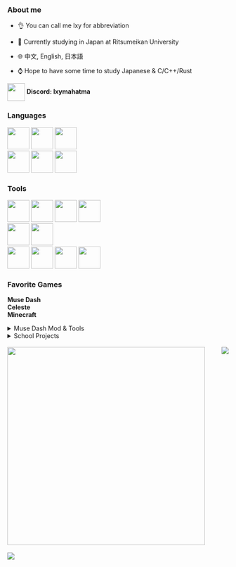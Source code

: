 ### About me

- 👌 You can call me lxy for abbreviation

- 🏫 Currently studying in Japan at Ritsumeikan University

- 🌐 中文, English, 日本語

- ⌚ Hope to have some time to study Japanese & C/C++/Rust

<img align="center" src="https://skillicons.dev/icons?i=discord" height="40" width="40" /> **Discord: lxymahatma**

### Languages

<div>
<img height="50" width="50" src="https://cdn.jsdelivr.net/gh/devicons/devicon@latest/icons/csharp/csharp-original.svg" />
<img height="50" width="50" src="https://cdn.jsdelivr.net/gh/devicons/devicon@latest/icons/java/java-original.svg" />
<img height="50" width="50" src="https://cdn.jsdelivr.net/gh/devicons/devicon@latest/icons/python/python-original.svg" />

</br>

<img height="50" width="50" src="https://cdn.jsdelivr.net/gh/devicons/devicon@latest/icons/html5/html5-original.svg" />
<img height="50" width="50" src="https://cdn.jsdelivr.net/gh/devicons/devicon@latest/icons/css3/css3-original.svg" />
<img height="50" width="50" src="https://cdn.jsdelivr.net/gh/devicons/devicon@latest/icons/javascript/javascript-original.svg" />
</div>

### Tools

<div>
<img height="50" width="50" src="https://cdn.jsdelivr.net/gh/devicons/devicon@latest/icons/intellij/intellij-original.svg" />
<img height="50" width="50" src="https://cdn.jsdelivr.net/gh/devicons/devicon@latest/icons/phpstorm/phpstorm-original.svg" />
<img height="50" width="50" src="https://cdn.jsdelivr.net/gh/devicons/devicon@latest/icons/pycharm/pycharm-original.svg" />
<img height="50" width="50" src="https://cdn.jsdelivr.net/gh/devicons/devicon@latest/icons/rider/rider-original.svg" />

</br>

<img height="50" width="50" src="https://cdn.jsdelivr.net/gh/devicons/devicon@latest/icons/visualstudio/visualstudio-original.svg" />
<img height="50" width="50" src="https://cdn.jsdelivr.net/gh/devicons/devicon@latest/icons/vscode/vscode-original.svg" />

</br>

<img height="50" width="50" src="https://cdn.jsdelivr.net/gh/devicons/devicon@latest/icons/anaconda/anaconda-original.svg" />
<img height="50" width="50" src="https://cdn.jsdelivr.net/gh/devicons/devicon@latest/icons/git/git-original.svg" />
<img height="50" width="50" src="https://cdn.jsdelivr.net/gh/devicons/devicon@latest/icons/markdown/markdown-original.svg" />
<img height="50" width="50" src="https://cdn.jsdelivr.net/gh/devicons/devicon@latest/icons/unity/unity-original.svg" />
</div>

### Favorite Games

**Muse Dash**</br>
**Celeste**</br>
**Minecraft**</br>

<details>
<summary>Muse Dash Mod & Tools</summary>

- [MDModsDev](https://github.com/MDModsDev)
  - [MuseDashModToolsUI](https://github.com/MDModsDev/MuseDashModToolsUI)
  - [MuseDashModToolsMod](https://github.com/MDModsDev/MuseDashModToolsMod)

- [MDMods](https://github.com/MDMods)
  - [MuseDashMirror](https://github.com/MDMods/MuseDashMirror)
  - [CustomHitSound](https://github.com/MDMods/CustomHitSound)
  - [MuseDash.Mod.Template](https://github.com/MDMods/MuseDash.Mod.Template)
  - [BPMDisplay (Archived)](https://github.com/MDMods/BPMDisplay)
  - [ChartReview (Archived)](https://github.com/MDMods/ChartReview)
  - [FC-AP-Indicator (Archived)](https://github.com/MDMods/FC-AP-Indicator)
  - [QuickSwitchCombination (Archived)](https://github.com/MDMods/QuickSwitchCombination)
  - [SongDesc (Archived)](https://github.com/MDMods/SongDesc)
  - [UIDisable (Archived)](https://github.com/MDMods/UIDisable)
  - [HiddenQol (Transferred)](https://github.com/MDMods/HiddenQol)

</details>

<details>
<summary>School Projects</summary>

- [PBL2 (Archived)](https://github.com/lxymahatma/PBL2-Project)
- [PBL3](https://github.com/lxymahatma/PBL3)

</details>

</br>
<div>
<img width="450" src="https://github-readme-stats.vercel.app/api?username=lxymahatma&show_icons=true&count_private=true&&theme=radical&locale=en" />
<img align="right" src="https://github-readme-stats.vercel.app/api/top-langs?username=lxymahatma&show_icons=true&locale=en&layout=compact" />
</div>

</br>
<img src="https://komarev.com/ghpvc/?username=lxymahatma&label=Profile%20views&color=0e75b6&style=flat" />
